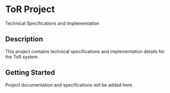 # ToR Project

Technical Specifications and Implementation

## Description

This project contains technical specifications and implementation details for the ToR system.

## Getting Started

Project documentation and specifications will be added here.
